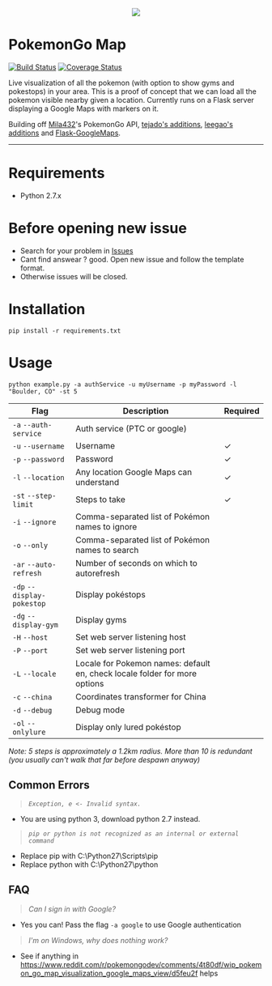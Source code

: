 <p align="center">
<img src="https://cloud.githubusercontent.com/assets/7145349/16916971/6bd3343a-4cb4-11e6-86cc-e3bc9399a9b0.png">
</p>

# PokemonGo Map

[![Build Status](https://travis-ci.org/AHAAAAAAA/PokemonGo-Map.svg?branch=master)](https://travis-ci.org/AHAAAAAAA/PokemonGo-Map)  [![Coverage Status](https://coveralls.io/repos/github/AHAAAAAAA/PokemonGo-Map/badge.svg?branch=master)](https://coveralls.io/github/AHAAAAAAA/PokemonGo-Map?branch=master)

Live visualization of all the pokemon (with option to show gyms and pokestops) in your area. This is a proof of concept that we can load all the pokemon visible nearby given a location. Currently runs on a Flask server displaying a Google Maps with markers on it.

Building off [Mila432](https://github.com/Mila432/Pokemon_Go_API)'s PokemonGo API, [tejado's additions](https://github.com/tejado/pokemongo-api-demo), [leegao's additions](https://github.com/leegao/pokemongo-api-demo/tree/simulation) and [Flask-GoogleMaps](https://github.com/rochacbruno/Flask-GoogleMaps).

---

# Requirements
* Python 2.7.x
 
# Before opening new issue
* Search for your problem in [Issues](https://github.com/AHAAAAAAA/PokemonGo-Map/issues)
* Cant find answear ? good. Open new issue and follow the template format.
* Otherwise issues will be closed.


# Installation
`pip install -r requirements.txt`

# Usage
`python example.py -a authService -u myUsername -p myPassword -l "Boulder, CO" -st 5`

| Flag                       | Description                                     | Required |
|----------------------------|-------------------------------------------------|----------|
| `-a` `--auth-service`      | Auth service (PTC or google)                    |          |
| `-u` `--username`          | Username                                        | ✓        |
| `-p` `--password`          | Password                                        | ✓        |
| `-l` `--location`          | Any location Google Maps can understand         | ✓        |
| `-st` `--step-limit`       | Steps to take                                   | ✓        |
| `-i` `--ignore`            | Comma-separated list of Pokémon names to ignore |          |
| `-o` `--only`              | Comma-separated list of Pokémon names to search |          |
| `-ar` `--auto-refresh`     | Number of seconds on which to autorefresh       |          |
| `-dp` `--display-pokestop` | Display pokéstops                               |          |
| `-dg` `--display-gym`      | Display gyms                                    |          |
| `-H` `--host`              | Set web server listening host                   |          |
| `-P` `--port`              | Set web server listening port                   |          |
| `-L` `--locale`            | Locale for Pokemon names: default en, check locale folder for more options |          |
| `-c` `--china`             | Coordinates transformer for China               |          |
| `-d` `--debug`             | Debug mode                                      |          |
| `-ol` `--onlylure`         | Display only lured pokéstop                    |          |

_Note:
5 steps is approximately a 1.2km radius. More than 10 is redundant (you usually can't walk that far before despawn anyway)_

## Common Errors
> _`Exception, e <- Invalid syntax.`_

* You are using python 3, download python 2.7 instead.

> _`pip or python is not recognized as an internal or external command`_

* Replace pip with C:\Python27\Scripts\pip
* Replace python with C:\Python27\python

## FAQ
> _Can I sign in with Google?_

* Yes you can! Pass the flag `-a google` to use Google authentication

> _I'm on Windows, why does nothing work?_

* See if anything in https://www.reddit.com/r/pokemongodev/comments/4t80df/wip_pokemon_go_map_visualization_google_maps_view/d5feu2f helps
